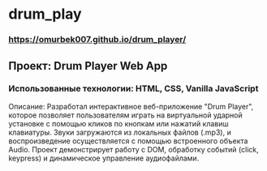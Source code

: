 # drum_play
### https://omurbek007.github.io/drum_player/
## Проект: Drum Player Web App
### Использованные технологии: HTML, CSS, Vanilla JavaScript

Описание:
Разработал интерактивное веб-приложение "Drum Player", которое позволяет пользователям играть на виртуальной ударной установке с помощью кликов по кнопкам или нажатий клавиш клавиатуры. Звуки загружаются из локальных файлов (.mp3), и воспроизведение осуществляется с помощью встроенного объекта Audio.
Проект демонстрирует работу с DOM, обработку событий (click, keypress) и динамическое управление аудиофайлами.
